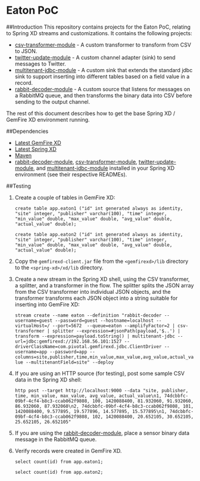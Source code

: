 # Eaton PoC 

##Introduction
This repository contains projects for the Eaton PoC, relating to Spring XD streams and customizations.  It contains the following projects:

* [csv-transformer-module](./csv-transformer-module) - A custom transformer to transform from CSV to JSON.
* [twitter-update-module](./twitter-update-module) - A custom channel adapter (sink) to send messages to Twitter.
* [multitenant-jdbc-module](./multitenant-jdbc-module) - A custom sink that extends the standard jdbc sink to support inserting into different tables based on a field value in a record.
* [rabbit-decoder-module](./rabbit-decoder-module) - A custom source
  that listens for messages on a RabbitMQ queue, and then transforms the
binary data into CSV before sending to the output channel.

The rest of this document describes how to get the base Spring XD / GemFire XD environment running.

##Dependencies

* [Latest GemFire XD](https://network.pivotal.io/products/gemfirexd)
* [Latest Spring XD](http://repo.spring.io/release/org/springframework/xd/spring-xd/)
* [Maven](http://maven.apache.org/download.cgi)
* [rabbit-decoder-module](./rabbit-decoder-module), [csv-transformer-module](./csv-transformer-module), [twitter-update-module](./twitter-update-module), and [multitenant-jdbc-module](./multitenant-jdbc-module) installed in your Spring XD environment (see their respective READMEs).

##Testing

1. Create a couple of tables in GemFire XD:

    `create table app.eaton1 ("id" int generated always as identity, "site" integer, "publisher" varchar(100), "time" integer, "min_value" double, "max_value" double, "avg_value" double, "actual_value" double);`

    `create table app.eaton2 ("id" int generated always as identity, "site" integer, "publisher" varchar(100), "time" integer, "min_value" double, "max_value" double, "avg_value" double, "actual_value" double);`
    
2. Copy the `gemfirexd-client.jar` file from the `<gemfirexd>/lib` directory to the `<spring-xd>/xd/lib` directory.

3. Create a new stream in the Spring XD shell, using the CSV transformer, a splitter, and a transformer in the flow.  The splitter splits the JSON array from the CSV transformer into individual JSON objects, and the transformer transforms each JSON object into a string suitable for inserting into GemFire XD:

    `stream create --name eaton --definition "rabbit-decoder --username=guest --password=guest --hostname=localhost --virtualHost=/ --port=5672  --queue=eaton --amplifyFactor=2 | csv-transformer | splitter --expression=#jsonPath(payload,'$..') | transform --expression=payload.toString() | multitenant-jdbc --url=jdbc:gemfirexd://192.168.56.101:1527 --driverClassName=com.pivotal.gemfirexd.jdbc.ClientDriver --username=app --password=app --columns=site,publisher,time,min_value,max_value,avg_value,actual_value --multitenantField=site" --deploy`
    
4. If you are using an HTTP source (for testing), post some sample CSV data in the Spring XD shell:

    `http post --target http://localhost:9000 --data "site, publisher, time, min_value, max_value, avg_value, actual_value\n1, 74dcbbfc-09bf-4cf4-b8c3-ccab062f9808, 100, 1420088400, 81.932060, 91.932060, 86.932060, 87.932060\n2, 74dcbbfc-09bf-4cf4-b8c3-ccab062f9808, 101, 1420088400, 9.577895, 19.577896, 14.577895, 15.577895\n1, 74dcbbfc-09bf-4cf4-b8c3-ccab062f9808, 102, 1420088400, 20.652105, 30.652105, 25.652105, 26.652105"`

5. If you are using the
   [rabbit-decoder-module](./rabbit-decoder-module), place a sensor
binary data message in the RabbitMQ queue.

6. Verify records were created in GemFire XD.

    `select count(id) from app.eaton1;`

    `select count(id) from app.eaton2;`
